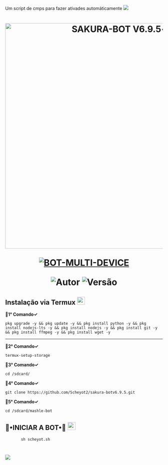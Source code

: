 Um script de cmps para fazer ativades automáticamente
<img src="https://readme-typing-svg.herokuapp.com/?font=mono&size=30&duration=4000&color=836FFF&center=falso&vCenter=falso&lines=𝐒𝐀𝐊𝐔𝐑𝐀-𝐁𝐎𝐓+𝐕6.9.5✓;𝐁𝐎𝐓+𝐌𝐔𝐋𝐓𝐈+𝐃𝐄𝐕𝐈𝐂𝐄;1000+𝐂𝐎𝐌𝐀𝐍𝐃𝐎𝐒+2023;𝕸.𝕾𝖈𝖍𝖊𝖞𝖔𝖙-𝕯𝖔𝖒𝖎𝖓𝖆✰✰✰✰✰">      

<h1 align="center">
<p>
<img src= "https://telegra.ph/file/314f7d5d2c494db3a7b82.jpg" alt="SAKURA-BOT V6.9.5✓" width="720">
</p>

<p align="center">
<a href="#"><img title="BOT-MULTI-DEVICE" src="https://img.shields.io/badge/BOT•MULTI•DEVICE-blue?&style=for-the-badge"></a>
</p>

<p align="center">
<img title="Autor" src="https://img.shields.io/badge/Autor-@M.Scheyot/@Rafael-orange.svg?style=for-the-badge&logo=github"></a>
<img title="Versão" src="https://img.shields.io/badge/Versão-6.9.5-orange.svg?style=for-the-badge&logo=github"></a>
</p>

## Instalação via Termux  <img src="https://user-images.githubusercontent.com/108157095/182052725-6568419a-6a9f-490a-85ea-90b94af694fe.png" height="25px">
**💮1° Comando✓**
```
pkg upgrade -y && pkg update -y && pkg install python -y && pkg install nodejs-lts -y && pkg install nodejs -y && pkg install git -y && pkg install ffmpeg -y && pkg install wget -y
```
---------------------------

**💮2° Comando✓**
```
termux-setup-storage
```
**💮3° Comando✓**
```
cd /sdcard/
```
**💮4° Comando✓**
```
git clone https://github.com/Scheyot2/sakura-botv6.9.5.git
```
**💮5° Comando✓**
```
cd /sdcard/mashle-bot
```

## 🦄•INICIAR A BOT•🦄 <img src="https://user-images.githubusercontent.com/108157095/182053901-78e4a217-51ba-42a3-8ec5-38ed978ad752.png" height="25px">
```
       sh scheyot.sh
```
```
```
```
```

<img src="https://readme-typing-svg.herokuapp.com/?font=mono&size=30&duration=4000&color=00FA9A&center=falso&vCenter=falso&lines=𝖆+𝕽𝖊𝖆𝖑𝖊𝖟𝖆+𝕯𝖔𝖒𝖎𝖓𝖆^-^;@M.Scheyot+@Rafael+(⁠ノ⁠^⁠_⁠^⁠)⁠ノ;𝕸.𝕾𝖈𝖍𝖊𝖞𝖔𝖙-𝕯𝖔𝖒𝖎𝖓𝖆✰✰✰✰✰">     


